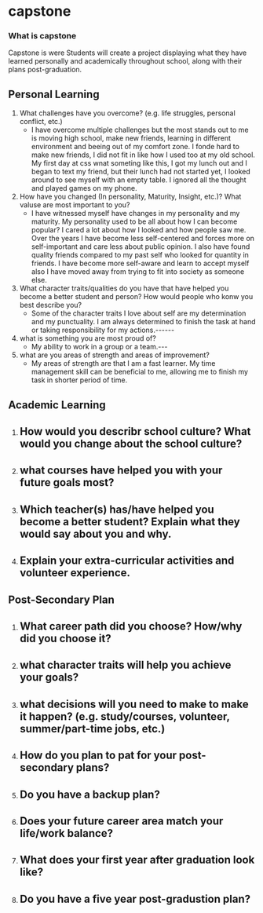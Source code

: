 # capstone

### What is capstone
Capstone is were Students will create a project displaying what they have learned personally and academically throughout school, along with their plans post-graduation.

## Personal Learning 
1. What challenges have you overcome? (e.g. life struggles, personal conflict, etc.)
    - I have overcome multiple challenges but the most stands out to me is moving high school, make new friends, learning in different environment and beeing out of my comfort zone. I fonde hard to make new friends, I did not fit in like how I used too at my old school.
    My first day at css wnat someting like this, I got my lunch out and I began to text my friend, but their lunch had not started yet, I looked around to see myself with an empty table. I ignored all the thought and played games on my phone.
2. How have you changed (In personality, Maturity, Insight, etc.)? What valuse are most important to you? 
    - I have witnessed myself have changes in my personality and my maturity. My personality used to be all about how I can become popular? I cared a lot about how I looked and how people saw me. Over the years I have become less self-centered and forces more on self-important and care less about public opinion. I also have found quality friends compared to my past self who looked for quantity in friends. I have become more self-aware and learn to accept myself also I have moved away from trying to fit into society as someone else.  
3. What character traits/qualities do you have that have helped you become a better student and person? How would people who konw you best describe you? 
    - Some of the character traits I love about self are my determination and my punctuality. I am always determined to finish the task at hand or taking responsibility for my actions.------ 
4. what is something you are most proud of?
    - My ability to work in a group or a team.---
5. what are you areas of strength and areas of improvement?
    - My areas of strength are that I am a fast learner. My time management skill can be beneficial to me, allowing me to finish my task in shorter period of time. 

## Academic Learning 
1. How would you describr school culture? What would you change about the school culture?
    - 
2. what courses have helped you with your future goals most?
    - 
3. Which teacher(s) has/have helped you become a better student? Explain what they would say about you and why.
    - 
4. Explain your extra-curricular activities and volunteer experience.
    - 

## Post-Secondary Plan
1. What career path did you choose? How/why did you choose it?
    - 
2. what character traits will help you achieve your goals?
    - 
3. what decisions will you need to make to make it happen? (e.g. study/courses, volunteer, summer/part-time jobs, etc.)
    - 
4. How do you plan to pat for your post-secondary plans?
    - 
5. Do you have a backup plan?
    - 
6. Does your future career area match your life/work balance?
    - 
7. What does your first year after graduation look like?
    - 
8. Do you have a five year post-gradustion plan?
    - 